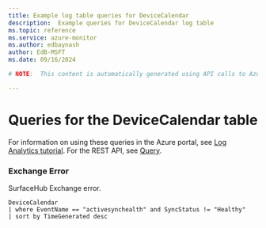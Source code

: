 ```yaml
---
title: Example log table queries for DeviceCalendar
description:  Example queries for DeviceCalendar log table
ms.topic: reference
ms.service: azure-monitor
ms.author: edbaynash
author: EdB-MSFT
ms.date: 09/16/2024

# NOTE:  This content is automatically generated using API calls to Azure. Any edits made on these files will be overwritten in the next run of the script. 

---
```


# Queries for the DeviceCalendar table

For information on using these queries in the Azure portal, see [Log Analytics tutorial](/azure/azure-monitor/logs/log-analytics-tutorial). For the REST API, see [Query](/rest/api/loganalytics/query).


### Exchange Error  


SurfaceHub Exchange error.  

```query
DeviceCalendar
| where EventName == "activesynchealth" and SyncStatus != "Healthy" 
| sort by TimeGenerated desc
```

